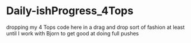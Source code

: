 # Daily-ishProgress_4Tops
dropping my 4 Tops code here in a drag and drop sort of fashion at least until I work with Bjorn to get good at doing full pushes

